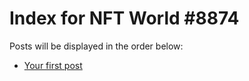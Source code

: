 # Index for NFT World #8874
Posts will be displayed in the order below:

- [Your first post](./001-first.md)

